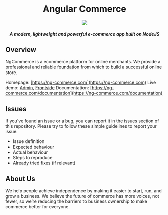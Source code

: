 <div align="center">
  
# Angular Commerce

![](https://ng-commerce.com/images/logo.png)

##### A modern, lightweight and powerful e-commerce app built on NodeJS
</div>

## Overview
NgCommerce is a ecommerce platform for online merchants. We provide a professional and reliable foundation from which to build a successful online store.

Homepage: [https://ng-commerce.com](https://ng-commerce.com)
Live demo: [Admin](https://ng-commerce.com/demo/admin/),  [Frontside](https://demo.ng-commerce.com/home)
Documentation: [https://ng-commerce.com/documentation](https://ng-commerce.com/documentation)

## Issues

If you've found an issue or a bug, you can report it in the issues section of this repository. Please try to follow these simple guidelines to report your issue:

* Issue definition
* Expected behaviour
* Actual behaviour
* Steps to reproduce
* Already tried fixes (if relevant)

## About Us

We help people achieve independence by making it easier to start, run, and grow a business. We believe the future of commerce has more voices, not fewer, so we’re reducing the barriers to business ownership to make commerce better for everyone.
